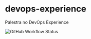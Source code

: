 # devops-experience
Palestra no DevOps Experience

![GitHub Workflow Status](https://img.shields.io/github/actions/workflow/status/elitontie/devops-9ASOO/.github/workflows/pipeline.yml)